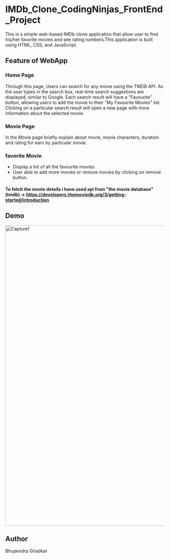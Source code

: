 # IMDb_Clone_CodingNinjas_FrontEnd_Project

This is a simple web-based IMDb clone application that allow user to find his/her favorite movies and see rating numbers.This application is built using HTML, CSS, and JavaScript.

## Feature of WebApp

### Home Page

Through this page, Users can search for any movie using the TMDB API. 
As the user types in the search box, real-time search suggestions are displayed, similar to Google. Each search result will have a "Favourite" button, allowing users to add the movie to their "My Favourite Movies" list. 
Clicking on a particular search result will open a new page with more information about the selected movie.

### Movie Page

In the Movie page briefly explain about movie, movie characters, duration and rating for earn by particular movie.

### favorite Movie 

- Display a list of all the favourite movies.
- User able to add more movies or remove movies by clicking on remove button.

#### To fetch the movie details i have used api from "the movie database" (tmdb) -> https://developers.themoviedb.org/3/getting-started/introduction


## Demo

<img width="949" alt="Capture1" src="https://github.com/Bhupendra-Giradkar/IMDb_Clone_CodingNinjas_FrontEnd_Project/assets/149242441/bbfd5bde-21ea-4334-aefc-ca132cf14f8b">

## Author

Bhupendra Giradkar
